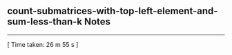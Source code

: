 <h2>count-submatrices-with-top-left-element-and-sum-less-than-k Notes</h2><hr>[ Time taken: 26 m 55 s ]